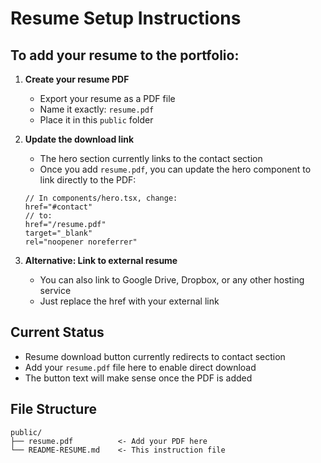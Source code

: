 # Resume Setup Instructions

## To add your resume to the portfolio:

1. **Create your resume PDF**
   - Export your resume as a PDF file
   - Name it exactly: `resume.pdf`
   - Place it in this `public` folder

2. **Update the download link**
   - The hero section currently links to the contact section
   - Once you add `resume.pdf`, you can update the hero component to link directly to the PDF:
   
   ```tsx
   // In components/hero.tsx, change:
   href="#contact"
   // to:
   href="/resume.pdf"
   target="_blank"
   rel="noopener noreferrer"
   ```

3. **Alternative: Link to external resume**
   - You can also link to Google Drive, Dropbox, or any other hosting service
   - Just replace the href with your external link

## Current Status
- Resume download button currently redirects to contact section
- Add your `resume.pdf` file here to enable direct download
- The button text will make sense once the PDF is added

## File Structure
```
public/
├── resume.pdf          <- Add your PDF here
└── README-RESUME.md    <- This instruction file
```